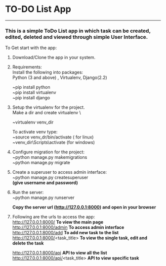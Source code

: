 # TO-DO List App
---
### This is a simple ToDo List app in which task can be created, edited, deleted and viewed through simple User Interface.

To Get start with the app:

1. Download/Clone the app in your system.

2. Requirements: \
   Install the following into packages: \
   Python (3 and above) , Virtualenv, Django(2.2) 
   
   ~pip install python \
   ~pip install virtualenv \
   ~pip install django

3. Setup the virtualenv for the project. \
   Make a dir and create virtualenv \
   
   ~virtualenv venv_dir
   
   To activate venv type: \
   ~source venv_dr/bin/activate ( for linux) \
   ~venv_dir\Scripts\activate (for windows)

4. Configure migration for the project: \
   ~python manage.py makemigrations \
   ~python manage.py migrate 

5. Create a superuser to access admin interface: \
   ~python manage.py createsuperuser \
   **(give username and password)** 

6. Run the server: \
   ~python manage.py runserver 

   **Copy the server url (http://127.0.0.1:8000) and open in your browser** 

7. Following are the urls to access the app: \
   http://127.0.0.1:8000/                  **To view the main page** \
   http://127.0.0.1:8000/admin             **To access admin interface** \
   http://127.0.0.1:8000/add               **To add new task to the list** \
   http://127.0.0.1:8000/<task_title>      **To view the single task, edit and delete the task** 

   http://127.0.0.1:8000/api               **API to view all the list** \
   http://127.0.0.1:8000/api/<task_title>  **API to view specific task** 
